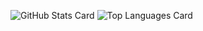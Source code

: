 <!--
**tsutsu3/tsutsu3** is a ✨ _special_ ✨ repository because its `README.md` (this file) appears on your GitHub profile.

Here are some ideas to get you started:

- 🔭 I’m currently working on ...
- 🌱 I’m currently learning ...
- 👯 I’m looking to collaborate on ...
- 🤔 I’m looking for help with ...
- 💬 Ask me about ...
- 📫 How to reach me: ...
- 😄 Pronouns: ...
- ⚡ Fun fact: ...
-->


![GitHub Stats Card](https://github-readme-stats-n6avzwtrd-tsutsu3.vercel.app/api?username=tsutsu3&count_private=true)
![Top Languages Card](https://github-readme-stats-n6avzwtrd-tsutsu3.vercel.app/api/top-langs/?username=tsutsu3&hide=none)
